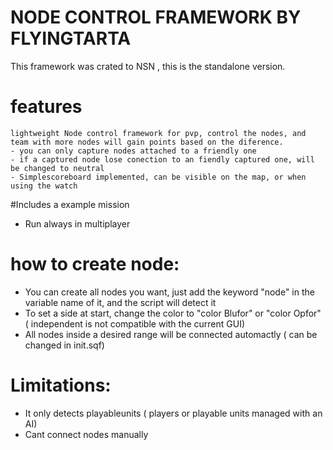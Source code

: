 # NODE CONTROL FRAMEWORK BY FLYINGTARTA

This framework was crated to NSN , this is the standalone version.

# features
    lightweight Node control framework for pvp, control the nodes, and team with more nodes will gain points based on the diference.
    - you can only capture nodes attached to a friendly one
    - if a captured node lose conection to an fiendly captured one, will be changed to neutral 
    - Simplescoreboard implemented, can be visible on the map, or when using the watch 

#Includes a example mission
- Run always in multiplayer 

# how to create node:

- You can create all nodes you want, just add the keyword "node" in the variable name of it, and the script will detect it
- To set a side at start, change the color to "color Blufor" or "color Opfor" ( independent is not compatible with the current GUI)
- All nodes inside a desired range will be connected automactly ( can be changed in init.sqf)




# Limitations:
- It only detects playableunits ( players or playable units managed with an AI)
- Cant connect nodes manually 


